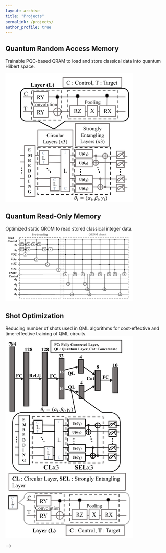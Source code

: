```yaml
---
layout: archive
title: "Projects"
permalink: /projects/
author_profile: true
---
```


Quantum Random Access Memory
-----
Trainable PQC-based QRAM to load and store classical data into quantum Hilbert space.

<img src="/images/qram_pqc.png" alt="QRAM_PQC" width="400"/>

Quantum Read-Only Memory
-----
Optimized static QROM to read stored classical integer data. 
<br>
<img src="/images/optimized_qrom.png" alt="Opt_QROM" width="400"/>


Shot Optimization
-----
Reducing number of shots used in QML algorithms for cost-effective and time-effective training of QML circuits.
<img src="/images/shot_opt.png" alt="Shot_Opt" width="400"/>
<!-- {% include base_path %}

Quantum PUF
-----
Quantum hardware identification protocol via cloud service, using noise characteristics as signature.
<img src="/images/quantum_puf.png" alt="Quantum_PUF" width="400"/>


<!-- {% for post in site.projects %}
  {% include archive-single.html %}
{% endfor %} --> -->

